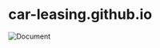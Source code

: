 # car-leasing.github.io
![Document](https://github.com/Divyarajsinh01/car-leasing.github.io/assets/141410024/dff428d9-b15d-4106-adb6-20b9982d982f)
